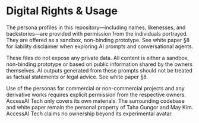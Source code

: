 # Digital Rights & Usage

The persona profiles in this repository—including names, likenesses, and backstories—are provided with permission from the individuals portrayed. They are offered as a sandbox, non-binding prototype. See white paper §8 for liability disclaimer when exploring AI prompts and conversational agents.

These files do not expose any private data. All content is either a sandbox, non-binding prototype or based on public information shared by the owners themselves. AI outputs generated from these prompts should not be treated as factual statements or legal advice. See white paper §8.

Use of the personas for commercial or non-commercial projects and any derivative works requires explicit permission from the respective owners. AccessAI Tech only covers its own materials.
The surrounding codebase and white paper remain the personal property of Taha Gungor and May Kim. AccessAI Tech claims no ownership beyond its experimental avatar.
